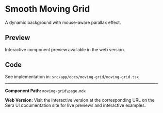 # Smooth Moving Grid
A dynamic background with mouse-aware parallax effect.

## Preview

Interactive component preview available in the web version.

## Code

See implementation in: `src/app/docs/moving-grid/moving-grid.tsx`

---

**Component Path:** `moving-grid\page.mdx`

**Web Version:** Visit the interactive version at the corresponding URL on the Sera UI documentation site for live previews and interactive examples.
